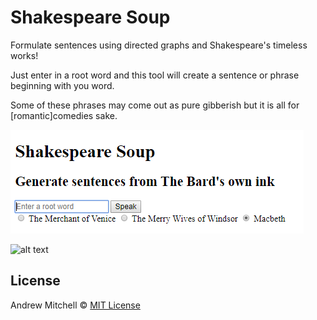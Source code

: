 # Shakespeare Soup

Formulate sentences using directed graphs and Shakespeare's timeless works!

Just enter in a root word and this tool will create a sentence or phrase beginning with you word.

Some of these phrases may come out as pure gibberish but it is all for [romantic]comedies sake.

![alt text](https://raw.githubusercontent.com/ajm2dr/ShakespeareSoup/master/WebContent/imgs/examples/shake.png)

![alt text](/../ShakespeareSoup/WebContent/imgs/examples/shake.PNG)


## License

Andrew Mitchell © [MIT License](LICENSE)

